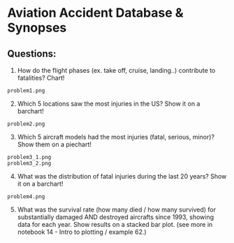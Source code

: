 # Aviation Accident Database & Synopses

## Questions:
1. How do the flight phases (ex. take off, cruise, landing..) contribute to fatalities? Chart!
```Terminal
problem1.png
```
2. Which 5 locations saw the most injuries in the US? Show it on a barchart!
```Terminal
problem2.png
```
3. Which 5 aircraft models had the most injuries (fatal, serious, minor)? Show them on a piechart!
```Terminal
problem3_1.png
problem3_2.png
```
4. What was the distribution of fatal injuries during the last 20 years? Show it on a barchart!
```Terminal
problem4.png
```
5. What was the survival rate (how many died / how many survived) for substantially damaged AND destroyed aircrafts since 1993, showing data for each year. Show results on a stacked bar plot. (see more in notebook 14 - Intro to plotting / example 62.)
```Terminal

```
